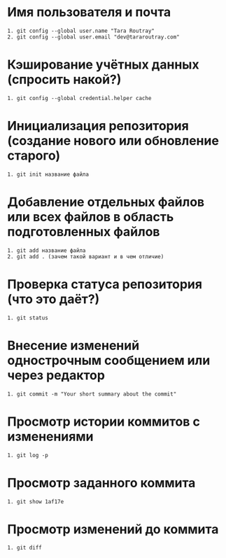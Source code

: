 # Имя пользователя и почта
    1. git config --global user.name "Tara Routray"
    2. git config --global user.email "dev@tararoutray.com"
# Кэширование учётных данных (спросить накой?)
    1. git config --global credential.helper cache
# Инициализация репозитория (создание нового или обновление старого)
    1. git init название файла

# Добавление отдельных файлов или всех файлов в область подготовленных файлов
    1. git add название файла
    2. git add . (зачем такой вариант и в чем отличие)
# Проверка статуса репозитория (что это даёт?)
    1. git status
# Внесение изменений однострочным сообщением или через редактор
    1. git commit -m "Your short summary about the commit"
# Просмотр истории коммитов с изменениями
    1. git log -p
# Просмотр заданного коммита
    1. git show 1af17e
# Просмотр изменений до коммита
    1. git diff